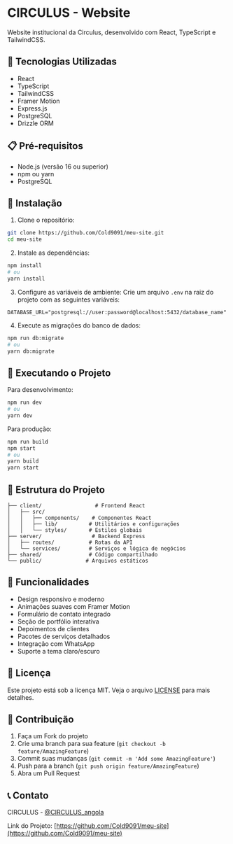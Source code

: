 # CIRCULUS - Website

Website institucional da Circulus, desenvolvido com React, TypeScript e TailwindCSS.

## 🚀 Tecnologias Utilizadas

- React
- TypeScript
- TailwindCSS
- Framer Motion
- Express.js
- PostgreSQL
- Drizzle ORM

## 📋 Pré-requisitos

- Node.js (versão 16 ou superior)
- npm ou yarn
- PostgreSQL

## 🔧 Instalação

1. Clone o repositório:
```bash
git clone https://github.com/Cold9091/meu-site.git
cd meu-site
```

2. Instale as dependências:
```bash
npm install
# ou
yarn install
```

3. Configure as variáveis de ambiente:
Crie um arquivo `.env` na raiz do projeto com as seguintes variáveis:
```env
DATABASE_URL="postgresql://user:password@localhost:5432/database_name"
```

4. Execute as migrações do banco de dados:
```bash
npm run db:migrate
# ou
yarn db:migrate
```

## 🚀 Executando o Projeto

Para desenvolvimento:
```bash
npm run dev
# ou
yarn dev
```

Para produção:
```bash
npm run build
npm start
# ou
yarn build
yarn start
```

## 📁 Estrutura do Projeto

```
├── client/                 # Frontend React
│   ├── src/
│   │   ├── components/    # Componentes React
│   │   ├── lib/          # Utilitários e configurações
│   │   └── styles/       # Estilos globais
├── server/                # Backend Express
│   ├── routes/           # Rotas da API
│   └── services/         # Serviços e lógica de negócios
├── shared/               # Código compartilhado
└── public/              # Arquivos estáticos
```

## 🌟 Funcionalidades

- Design responsivo e moderno
- Animações suaves com Framer Motion
- Formulário de contato integrado
- Seção de portfólio interativa
- Depoimentos de clientes
- Pacotes de serviços detalhados
- Integração com WhatsApp
- Suporte a tema claro/escuro

## 📝 Licença

Este projeto está sob a licença MIT. Veja o arquivo [LICENSE](LICENSE) para mais detalhes.

## 👥 Contribuição

1. Faça um Fork do projeto
2. Crie uma branch para sua feature (`git checkout -b feature/AmazingFeature`)
3. Commit suas mudanças (`git commit -m 'Add some AmazingFeature'`)
4. Push para a branch (`git push origin feature/AmazingFeature`)
5. Abra um Pull Request

## 📞 Contato

CIRCULUS  - [@CIRCULUS_angola](https://instagram.com/CIRCULUS_angola)

Link do Projeto: [https://github.com/Cold9091/meu-site](https://github.com/Cold9091/meu-site) 